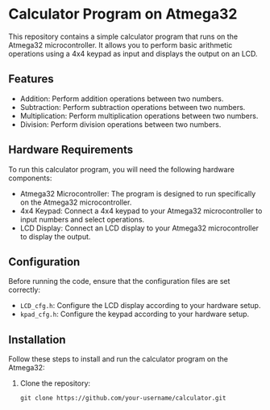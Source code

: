# Calculator Program on Atmega32

This repository contains a simple calculator program that runs on the Atmega32 microcontroller. It allows you to perform basic arithmetic operations using a 4x4 keypad as input and displays the output on an LCD.

## Features

- Addition: Perform addition operations between two numbers.
- Subtraction: Perform subtraction operations between two numbers.
- Multiplication: Perform multiplication operations between two numbers.
- Division: Perform division operations between two numbers.

## Hardware Requirements

To run this calculator program, you will need the following hardware components:

- Atmega32 Microcontroller: The program is designed to run specifically on the Atmega32 microcontroller.
- 4x4 Keypad: Connect a 4x4 keypad to your Atmega32 microcontroller to input numbers and select operations.
- LCD Display: Connect an LCD display to your Atmega32 microcontroller to display the output.

## Configuration

Before running the code, ensure that the configuration files are set correctly:

- `LCD_cfg.h`: Configure the LCD display according to your hardware setup.
- `kpad_cfg.h`: Configure the keypad according to your hardware setup.

## Installation

Follow these steps to install and run the calculator program on the Atmega32:

1. Clone the repository:

   ```shell
   git clone https://github.com/your-username/calculator.git
